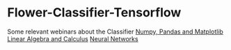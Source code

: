 # Flower-Classifier-Tensorflow
Some relevant webinars about the Classifier
[Numpy, Pandas and Matplotlib](https://www.youtube.com/watch?v=j_cEB2EpiIw&list=PLArFyb0P44yfpflzChe9j6Xk4PcFr8HUo&index=2)
[Linear Algebra and Calculus](https://www.youtube.com/watch?v=vRX8qimnIRg&list=PLArFyb0P44yfpflzChe9j6Xk4PcFr8HUo&index=3)
[Neural Networks](https://www.youtube.com/watch?v=TKkDOsaqJvw&list=PLArFyb0P44yebE6ezGbu7Wis3er2q5_aE&index=3)
